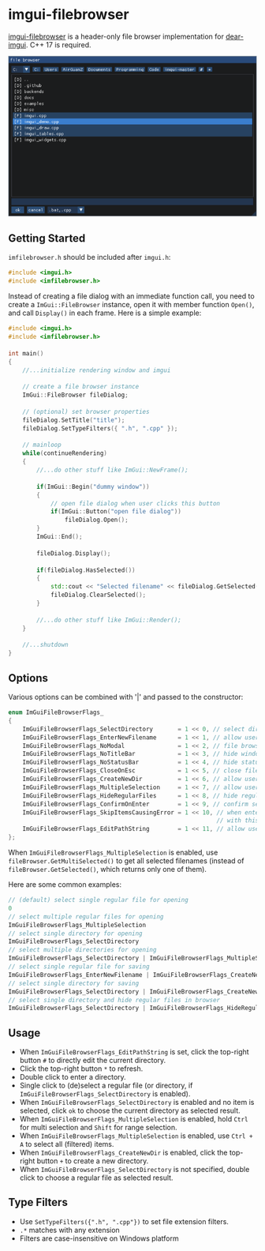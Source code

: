 # imgui-filebrowser

[imgui-filebrowser](https://github.com/AirGuanZ/imgui-filebrowser) is a header-only file browser implementation for [dear-imgui](https://github.com/ocornut/imgui). C++ 17 is required.

![IMG](./screenshots/0.png)

## Getting Started

`imfilebrowser.h` should be included after `imgui.h`:

```cpp
#include <imgui.h>
#include <imfilebrowser.h>
```

Instead of creating a file dialog with an immediate function call, you need to create a `ImGui::FileBrowser` instance, open it with member function `Open()`, and call `Display()` in each frame. Here is a simple example:

```cpp
#include <imgui.h>
#include <imfilebrowser.h>

int main()
{
    //...initialize rendering window and imgui
    
    // create a file browser instance
    ImGui::FileBrowser fileDialog;
    
    // (optional) set browser properties
    fileDialog.SetTitle("title");
    fileDialog.SetTypeFilters({ ".h", ".cpp" });
    
    // mainloop
    while(continueRendering)
    {
        //...do other stuff like ImGui::NewFrame();
        
        if(ImGui::Begin("dummy window"))
        {
            // open file dialog when user clicks this button
            if(ImGui::Button("open file dialog"))
                fileDialog.Open();
        }
        ImGui::End();
        
        fileDialog.Display();
        
        if(fileDialog.HasSelected())
        {
            std::cout << "Selected filename" << fileDialog.GetSelected().string() << std::endl;
            fileDialog.ClearSelected();
        }
        
        //...do other stuff like ImGui::Render();
    }
    
    //...shutdown
}
```

## Options

Various options can be combined with '|' and passed to the constructor:

```cpp
enum ImGuiFileBrowserFlags_
{
    ImGuiFileBrowserFlags_SelectDirectory       = 1 << 0, // select directory instead of regular file
    ImGuiFileBrowserFlags_EnterNewFilename      = 1 << 1, // allow user to enter new filename when selecting regular file
    ImGuiFileBrowserFlags_NoModal               = 1 << 2, // file browsing window is modal by default. specify this to use a popup window
    ImGuiFileBrowserFlags_NoTitleBar            = 1 << 3, // hide window title bar
    ImGuiFileBrowserFlags_NoStatusBar           = 1 << 4, // hide status bar at the bottom of browsing window
    ImGuiFileBrowserFlags_CloseOnEsc            = 1 << 5, // close file browser when pressing 'ESC'
    ImGuiFileBrowserFlags_CreateNewDir          = 1 << 6, // allow user to create new directory
    ImGuiFileBrowserFlags_MultipleSelection     = 1 << 7, // allow user to select multiple files. this will hide ImGuiFileBrowserFlags_EnterNewFilename
    ImGuiFileBrowserFlags_HideRegularFiles      = 1 << 8, // hide regular files when ImGuiFileBrowserFlags_SelectDirectory is enabled
    ImGuiFileBrowserFlags_ConfirmOnEnter        = 1 << 9, // confirm selection when pressnig 'ENTER'
    ImGuiFileBrowserFlags_SkipItemsCausingError = 1 << 10, // when entering a new directory, any error will interrupt the process, causing the file browser to fall back to the working directory.
                                                           // with this flag, if an error is caused by a specific item in the directory, that item will be skipped, allowing the process to continue.
    ImGuiFileBrowserFlags_EditPathString        = 1 << 11, // allow user to directly edit the whole path string
};
```

When `ImGuiFileBrowserFlags_MultipleSelection` is enabled, use `fileBrowser.GetMultiSelected()` to get all selected filenames (instead of `fileBrowser.GetSelected()`, which returns only one of them).

Here are some common examples:

```cpp
// (default) select single regular file for opening
0
// select multiple regular files for opening
ImGuiFileBrowserFlags_MultipleSelection
// select single directory for opening
ImGuiFileBrowserFlags_SelectDirectory
// select multiple directories for opening
ImGuiFileBrowserFlags_SelectDirectory | ImGuiFileBrowserFlags_MultipleSelection
// select single regular file for saving
ImGuiFileBrowserFlags_EnterNewFilename | ImGuiFileBrowserFlags_CreateNewDir
// select single directory for saving
ImGuiFileBrowserFlags_SelectDirectory | ImGuiFileBrowserFlags_CreateNewDir
// select single directory and hide regular files in browser
ImGuiFileBrowserFlags_SelectDirectory | ImGuiFileBrowserFlags_HideRegularFiles
```

## Usage

* When `ImGuiFileBrowserFlags_EditPathString` is set, click the top-right button `#` to directly edit the current directory.
* Click the top-right button `*` to refresh.
* Double click to enter a directory.
* Single click to (de)select a regular file (or directory, if `ImGuiFileBrowserFlags_SelectDirectory` is enabled).
*  When `ImGuiFileBrowserFlags_SelectDirectory` is enabled and no item is selected, click `ok` to choose the current directory as selected result.
*  When `ImGuiFileBrowserFlags_MultipleSelection` is enabled, hold  `Ctrl` for multi selection and `Shift` for range selection.  
*  When `ImGuiFileBrowserFlags_MultipleSelection` is enabled, use `Ctrl + A` to select all (filtered) items.
*  When `ImGuiFileBrowserFlags_CreateNewDir` is enabled, click the top-right button `+` to create a new directory.
*  When `ImGuiFileBrowserFlags_SelectDirectory` is not specified,  double click to choose a regular file as selected result.

## Type Filters

* Use `SetTypeFilters({".h", ".cpp"})` to set file extension filters.
* `.*` matches with any extension
* Filters are case-insensitive on Windows platform
